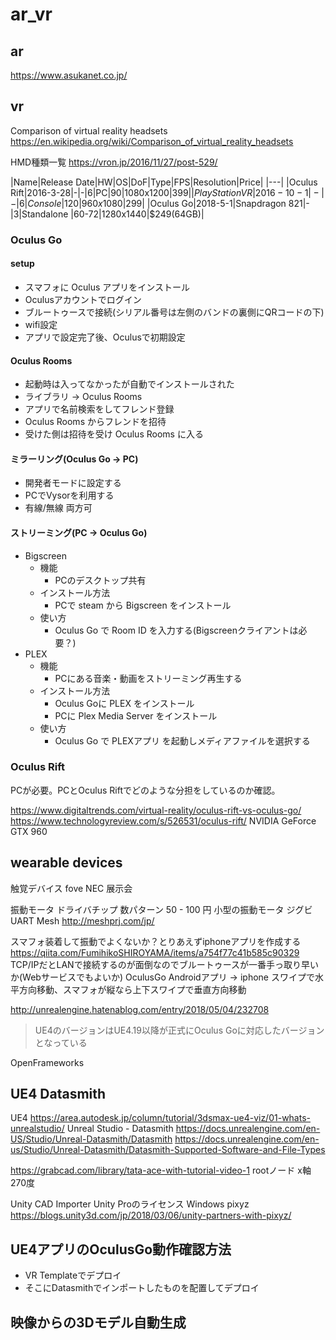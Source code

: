 # ar_vr

## ar

https://www.asukanet.co.jp/

## vr

Comparison of virtual reality headsets
https://en.wikipedia.org/wiki/Comparison_of_virtual_reality_headsets

HMD種類一覧
https://vron.jp/2016/11/27/post-529/


|Name|Release Date|HW|OS|DoF|Type|FPS|Resolution|Price|
|---|
|Oculus Rift|2016-3-28|-|-|6|PC|90|1080x1200|$399|
|PlayStation VR|2016-10-1|-|-|6|Console|120|960x1080|$299|
|Oculus Go|2018-5-1|Snapdragon 821|-|3|Standalone |60-72|1280x1440|$249(64GB)|


### Oculus Go

#### setup

- スマフォに Oculus アプリをインストール
- Oculusアカウントでログイン
- ブルートゥースで接続(シリアル番号は左側のバンドの裏側にQRコードの下)
- wifi設定
- アプリで設定完了後、Oculusで初期設定

#### Oculus Rooms

- 起動時は入ってなかったが自動でインストールされた
- ライブラリ -> Oculus Rooms
- アプリで名前検索をしてフレンド登録
- Oculus Rooms からフレンドを招待
- 受けた側は招待を受け Oculus Rooms に入る

#### ミラーリング(Oculus Go -> PC)

- 開発者モードに設定する
- PCでVysorを利用する
- 有線/無線 両方可

#### ストリーミング(PC -> Oculus Go)

- Bigscreen
  - 機能
    - PCのデスクトップ共有
  - インストール方法
    - PCで steam から Bigscreen をインストール
  - 使い方
    - Oculus Go で Room ID を入力する(Bigscreenクライアントは必要？)
- PLEX
  - 機能
    - PCにある音楽・動画をストリーミング再生する
  - インストール方法
    - Oculus Goに PLEX をインストール
    - PCに Plex Media Server をインストール
  - 使い方
    - Oculus Go で PLEXアプリ を起動しメディアファイルを選択する

### Oculus Rift
PCが必要。PCとOculus Riftでどのような分担をしているのか確認。

https://www.digitaltrends.com/virtual-reality/oculus-rift-vs-oculus-go/
https://www.technologyreview.com/s/526531/oculus-rift/
NVIDIA GeForce GTX 960


##  wearable devices
触覚デバイス
fove
NEC 展示会

振動モータ ドライバチップ
数パターン
50 - 100 円
小型の振動モータ
ジグビ	UART
Mesh
http://meshprj.com/jp/

スマフォ装着して振動でよくないか？とりあえずiphoneアプリを作成する
https://qiita.com/FumihikoSHIROYAMA/items/a754f77c41b585c90329
TCP/IPだとLANで接続するのが面倒なのでブルートゥースが一番手っ取り早いか(Webサービスでもよいか)
OculusGo Androidアプリ -> iphone
スワイプで水平方向移動、スマフォが縦なら上下スワイプで垂直方向移動

http://unrealengine.hatenablog.com/entry/2018/05/04/232708
> UE4のバージョンはUE4.19以降が正式にOculus Goに対応したバージョンとなっている

OpenFrameworks

## UE4 Datasmith

UE4
https://area.autodesk.jp/column/tutorial/3dsmax-ue4-viz/01-whats-unrealstudio/
Unreal Studio - Datasmith
https://docs.unrealengine.com/en-US/Studio/Unreal-Datasmith/Datasmith
https://docs.unrealengine.com/en-us/Studio/Unreal-Datasmith/Datasmith-Supported-Software-and-File-Types

https://grabcad.com/library/tata-ace-with-tutorial-video-1
rootノード x軸 270度

Unity
CAD Importer Unity Proのライセンス Windows
pixyz
  https://blogs.unity3d.com/jp/2018/03/06/unity-partners-with-pixyz/

## UE4アプリのOculusGo動作確認方法
- VR Templateでデプロイ
- そこにDatasmithでインポートしたものを配置してデプロイ

## 映像からの3Dモデル自動生成
